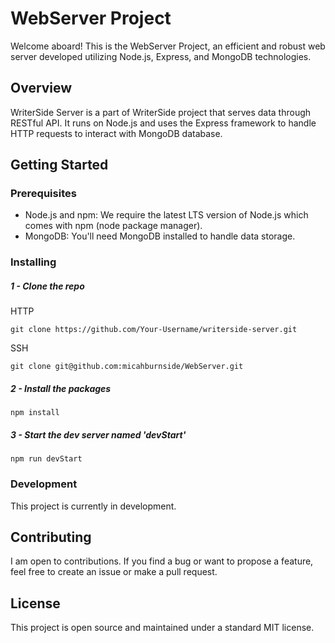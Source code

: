 # WebServer Project

Welcome aboard! This is the WebServer Project, an efficient and robust web server developed utilizing Node.js, Express, and MongoDB technologies.
## Overview

WriterSide Server is a part of WriterSide project that serves data through RESTful API. It runs on Node.js and uses the Express framework to handle HTTP requests to interact with MongoDB database.

## Getting Started

### Prerequisites

- Node.js and npm: We require the latest LTS version of Node.js which comes with npm (node package manager).
- MongoDB: You'll need MongoDB installed to handle data storage.

### Installing

##### 1 - Clone the repo
HTTP
```shell
git clone https://github.com/Your-Username/writerside-server.git
```
SSH
```shell
git clone git@github.com:micahburnside/WebServer.git
```
##### 2 - Install the packages
```shell
npm install
```

##### 3 - Start the dev server named 'devStart' 
```shell
npm run devStart
```

### Development

This project is currently in development.

## Contributing

I am open to contributions. If you find a bug or want to propose a feature, feel free to create an issue or make a pull request.

## License

This project is open source and maintained under a standard MIT license.
